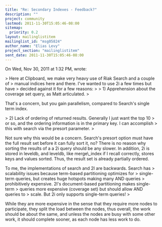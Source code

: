 ```yaml
---
title: "Re: Secondary Indexes - Feedback?"
description: ""
project: community
lastmod: 2011-11-30T15:05:46-08:00
sitemap:
  priority: 0.2
layout: mailinglistitem
mailinglist_id: "msg05824"
author_name: "Elias Levy"
project_section: "mailinglistitem"
sent_date: 2011-11-30T15:05:46-08:00
---
```



On Wed, Nov 30, 2011 at 1:32 PM,  wrote:

&gt; Here at Clipboard, we make very heavy use of Riak Search and a couple of
&gt; manual indices here and there. I've wanted to use 2i a few times but have
&gt; decided against it for a few reasons:
&gt;
&gt; 1) Apprehension about the coverage set query, as Matt articulated.
&gt;

That's a concern, but you gain parallelism, compared to Search's single
term index.


&gt; 2) Lack of ordering of returned results. Generally I just want the top 10
&gt; or so, and the ordering information is in the primary key. I can accomplish
&gt; this with search via the presort parameter.
&gt;

Not sure why this would be a concern. Search's presort option must have
the full result set before it can fully sort it, no? There is no reason
why sorting the results of a a 2i query should be any slower. In addition,
2i is stored in leveldb, and leveldb, like merge\\_index if I recall
correctly, stores keys and values sorted. Thus, the result set is already
partially ordered.

To me, the implementations of search and 2I are backwards. Search has
&gt; scalability issues because term-based partitioning optimizes for
&gt; single-term queries, but creates huge hotspots making many AND queries
&gt; prohibitively expensive. 2I's document-based partitioning makes single-term
&gt; queries more expensive (coverage set) but should allow AND queries to
&gt; scale. But 2i only supports single-term queries!
&gt;

While they are more expensive in the sense that they require more nodes to
participate, they split the load between the nodes, thus overall, the work
should be about the same, and unless the nodes are busy with some other
work, it should complete sooner, as each node has less work to do.
